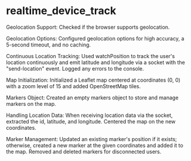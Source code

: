 ﻿# realtime_device_track

Geolocation Support: Checked if the browser supports geolocation.

Geolocation Options: Configured geolocation options for high accuracy, a 5-second timeout, and no caching.

Continuous Location Tracking: Used watchPosition to track the user's location continuously and emit latitude and longitude via a socket with the "send-location" event. Logged any errors to the console.

Map Initialization: Initialized a Leaflet map centered at coordinates (0, 0) with a zoom level of 15 and added OpenStreetMap tiles.

Markers Object: Created an empty markers object to store and manage markers on the map.

Handling Location Data: When receiving location data via the socket, extracted the id, latitude, and longitude. Centered the map on the new coordinates.

Marker Management: Updated an existing marker's position if it exists; otherwise, created a new marker at the given coordinates and added it to the map. Removed and deleted markers for disconnected users.
